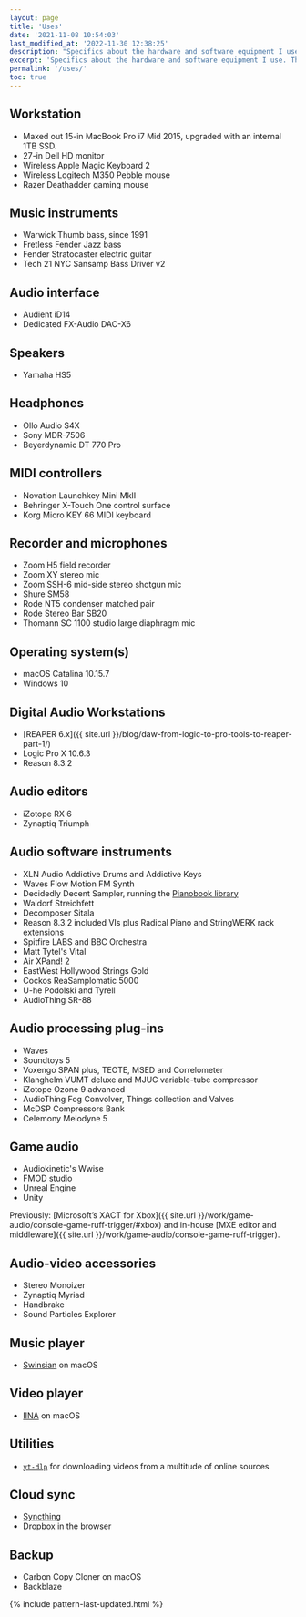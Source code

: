 ```yaml
---
layout: page
title: 'Uses'
date: '2021-11-08 10:54:03'
last_modified_at: '2022-11-30 12:38:25'
description: "Specifics about the hardware and software equipment I use. The page is part of the uses.tech project."
excerpt: 'Specifics about the hardware and software equipment I use. The page is part of the <a href="https://uses.tech/">uses.tech</a> project.'
permalink: '/uses/'
toc: true
---
```

## Workstation

- Maxed out 15-in MacBook Pro i7 Mid 2015, upgraded with an internal 1TB SSD. 
- 27-in Dell HD monitor
- Wireless Apple Magic Keyboard 2
- Wireless Logitech M350 Pebble mouse
- Razer Deathadder gaming mouse

## Music instruments

- Warwick Thumb bass, since 1991
- Fretless Fender Jazz bass
- Fender Stratocaster electric guitar
- Tech 21 NYC Sansamp Bass Driver v2

## Audio interface

- Audient iD14
- Dedicated FX-Audio DAC-X6

## Speakers

- Yamaha HS5

## Headphones

- Ollo Audio S4X
- Sony MDR-7506
- Beyerdynamic DT 770 Pro

## MIDI controllers

- Novation Launchkey Mini MkII
- Behringer X-Touch One control surface
- Korg Micro KEY 66 MIDI keyboard

## Recorder and microphones

- Zoom H5 field recorder
- Zoom XY stereo mic
- Zoom SSH-6 mid-side stereo shotgun mic
- Shure SM58
- Rode NT5 condenser matched pair
- Rode Stereo Bar SB20
- Thomann SC 1100 studio large diaphragm mic

## Operating system(s)

- macOS Catalina 10.15.7
- Windows 10

## Digital Audio Workstations

- [REAPER 6.x]({{ site.url }}/blog/daw-from-logic-to-pro-tools-to-reaper-part-1/)
- Logic Pro X 10.6.3
- Reason 8.3.2

## Audio editors

- iZotope RX 6
- Zynaptiq Triumph

## Audio software instruments

- XLN Audio Addictive Drums and Addictive Keys
- Waves Flow Motion FM Synth
- Decidedly Decent Sampler, running the [Pianobook library](https://www.pianobook.co.uk/)
- Waldorf Streichfett
- Decomposer Sitala
- Reason 8.3.2 included VIs plus Radical Piano and StringWERK rack extensions
- Spitfire LABS and BBC Orchestra
- Matt Tytel's Vital
- Air XPand! 2
- EastWest Hollywood Strings Gold
- Cockos ReaSamplomatic 5000
- U-he Podolski and Tyrell
- AudioThing SR-88

## Audio processing plug-ins

- Waves
- Soundtoys 5
- Voxengo SPAN plus, TEOTE, MSED and Correlometer
- Klanghelm VUMT deluxe and MJUC variable-tube compressor
- iZotope Ozone 9 advanced
- AudioThing Fog Convolver, Things collection and Valves
- McDSP Compressors Bank
- Celemony Melodyne 5

## Game audio

- Audiokinetic's Wwise
- FMOD studio
- Unreal Engine
- Unity

Previously: [Microsoft’s XACT for Xbox]({{ site.url }}/work/game-audio/console-game-ruff-trigger/#xbox) and in-house [MXE editor and middleware]({{ site.url }}/work/game-audio/console-game-ruff-trigger).

## Audio-video accessories

- Stereo Monoizer
- Zynaptiq Myriad
- Handbrake
- Sound Particles Explorer

## Music player

- [Swinsian](http://www.swinsian.com) on macOS

## Video player

- [IINA](https://iina.io/) on macOS

## Utilities

- [`yt-dlp`](https://github.com/yt-dlp/yt-dlp) for downloading videos from a multitude of online sources

## Cloud sync

- [Syncthing](https://syncthing.net/)
- Dropbox in the browser

## Backup

- Carbon Copy Cloner on macOS
- Backblaze

{% include pattern-last-updated.html %}
